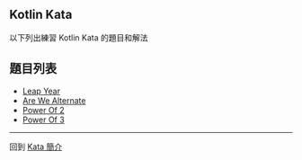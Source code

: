 ## Kotlin Kata

以下列出練習 Kotlin Kata 的題目和解法

## 題目列表
- [Leap Year](leap-years.md)
- [Are We Alternate](are-we-alternate.md)
- [Power Of 2](power-of-two.md)
- [Power Of 3](power-of-three.md)

-----

回到 [Kata 簡介](../../kata/index.md)
